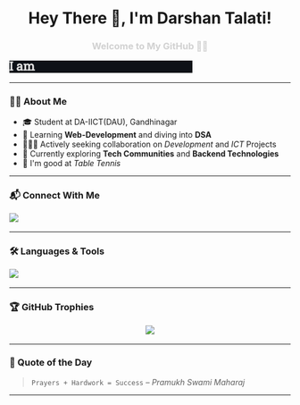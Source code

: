 <h1 align="center">Hey There 👋, I'm Darshan Talati!
<h3 align="center" style="color: #d1d1d1">Welcome to My GitHub 👨‍💻</h3>
<p></p>

<p align="left">
  <img src="./typewriter.gif" alt="Typing SVG" width="65%" height="65%"/>
</p>

---

### 🧑‍💻 About Me

- 🎓 Student at DA-IICT(DAU), Gandhinagar
- 🌱 Learning **Web-Development** and diving into **DSA**
- 🧑‍🤝‍🧑 Actively seeking collaboration on *Development* and *ICT* Projects
- 🎯 Currently exploring **Tech Communities** and **Backend Technologies**
- 🏓 I'm good at *Table Tennis*
<!-- - 🔭 I’m currently building **full-stack MERN projects** -->
<!-- - 💬 Ask me about **Linux, JavaScript, C++, Git** -->

---

### 📬 Connect With Me

<p align="left">
  <a href="https://linkedin.com/in/dkt-ekantik" target="blank"><img src="https://img.shields.io/badge/-Darshan%20Talati-blue?style=for-the-badge&logo=Linkedin&logoColor=white" /></a>
  <!-- <a href="https://codeforces.com/profile/dkt_ekantik" target="blank"><img src="https://img.shields.io/badge/Codeforces-dkt__ekantik-orange?style=for-the-badge&logo=codeforces" /></a> -->
</p>

---

### 🛠️ Languages & Tools

<p align="left">
  <img src="https://skillicons.dev/icons?i=c,cpp,java,js,html,css,tailwind,figma,git,linux" />
</p>

---

### 🏆 GitHub Trophies

<p align="center">
  <img src="https://github-profile-trophy.vercel.app/?username=darshantalati23&theme=onedark&row=1&column=7" />
</p>

---

### 🧠 Quote of the Day
> ```Prayers + Hardwork = Success``` *– Pramukh Swami Maharaj*

---
<!--
### 🧮 Visitor Counter
<p align="left">
  <img src="https://komarev.com/ghpvc/?username=darshantalati23&label=Profile%20views&color=0e75b6&style=flat" alt="darshantalati23" />
</p>
-->
